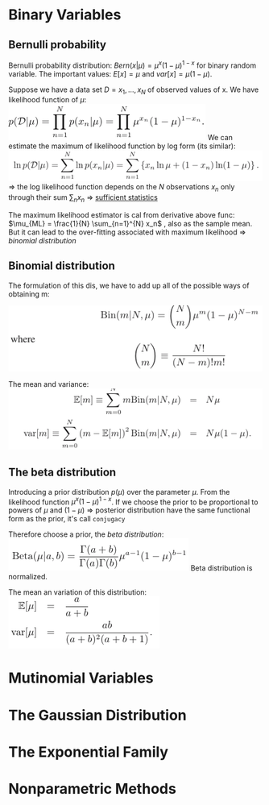 # Binary Variables

## Bernulli probability
Bernulli probability distribution: $Bern(x|μ) = μ^x (1 − μ)^{1 −x}$ for binary random variable.
The important values: $E[x] = μ$ and $var[x] = μ(1-μ)$.

Suppose we have a data set $D = {x_1 , . . . , x_N}$ of observed values of x. We have likelihood function of $\mu$:
![chapter2_1.png](./pictures/chapter2_1.png) 
We can estimate the maximum of likelihood function by log form (its similar):
![chapter2_2.png](./pictures/chapter2_2.png)
=> the log likelihood function depends on the $N$ observations $x_n$ only through their sum $\sum_n x_n$
=> [sufficient statistics](https://www.statisticshowto.com/sufficient-statistic/#:~:text=A%20sufficient%20statistic%20summarizes%20all,in%20the%20original%20data%20points.) 

The maximum likelihood estimator is cal from derivative above func:
$\mu_{ML} = \frac{1}{N} \sum_{n=1}^{N} x_n$ , also as the sample mean.
But it can lead to the over-fitting associated with maximum likelihood => _binomial distribution_

## Binomial distribution
The formulation of this dis, we have to add up all of the possible ways of obtaining m:

![chapter2_3.png](./pictures/chapter2_3.png)

The mean and variance:
![chapter2_4.png](./pictures/chapter2_4.png)

##  The beta distribution
Introducing a prior distribution $p(μ)$ over the parameter $μ$. From the likelihood function $μ^x (1 − μ)^{1−x}$. If we choose the prior to be proportional to powers of $μ$ and $(1 − μ)$ 
=> posterior distribution have the same functional form as the prior, it's call `conjugacy`

Therefore choose a prior, the _beta distribution_:
![chapter2_5.png](./pictures/chapter2_5.png)
Beta distribution is normalized.

The mean an variation of this distribution:
![chapter2_6.png](./pictures/chapter2_6.png)
# Mutinomial Variables

# The Gaussian Distribution

# The Exponential Family

# Nonparametric Methods
